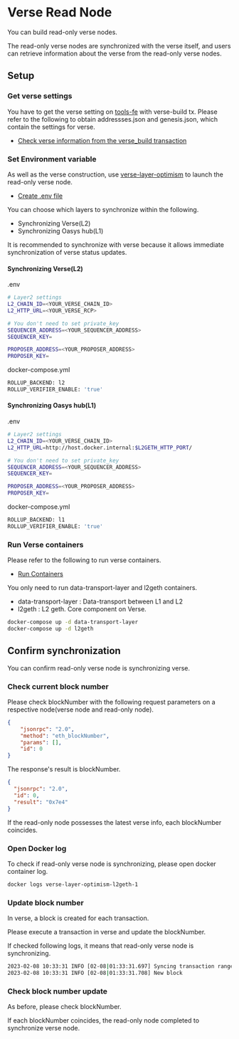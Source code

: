 # Verse Read Node
You can build read-only verse nodes.

The read-only verse nodes are synchronized with the verse itself, and users can retrieve information about the verse from the read-only verse nodes.

## Setup
### Get verse settings
You have to get the verse setting on [tools-fe](https://tools-fe.oasys.games/check-verse) with verse-build tx. Please refer to the following to obtain addressses.json and genesis.json, which contain the settings for verse.

- [Check verse information from the verse_build transaction](https://docs.oasys.games/docs/verse-developer/how-to-build-verse/1-2-manual#4-2-check-verse-information-from-the-verse_build-transaction)

### Set Environment variable
As well as the verse construction, use [verse-layer-optimism](https://github.com/oasysgames/verse-layer-optimism) to launch the read-only verse node.

- [Create .env file](https://docs.oasys.games/docs/verse-developer/how-to-build-verse/1-2-manual#5-create-env-file)

You can choose which layers to synchronize within the following. 

- Synchronizing Verse(L2)
- Synchronizing Oasys hub(L1)

It is recommended to synchronize with verse because it allows immediate synchronization of verse status updates.

#### Synchronizing Verse(L2)
.env
```bash
# Layer2 settings
L2_CHAIN_ID=<YOUR_VERSE_CHAIN_ID>
L2_HTTP_URL=<YOUR_VERSE_RCP>

# You don't need to set private_key
SEQUENCER_ADDRESS=<YOUR_SEQUENCER_ADDRESS>
SEQUENCER_KEY=

PROPOSER_ADDRESS=<YOUR_PROPOSER_ADDRESS>
PROPOSER_KEY=
```

docker-compose.yml
```bash
ROLLUP_BACKEND: l2
ROLLUP_VERIFIER_ENABLE: 'true'
```

#### Synchronizing Oasys hub(L1)

.env
```bash
# Layer2 settings
L2_CHAIN_ID=<YOUR_VERSE_CHAIN_ID>
L2_HTTP_URL=http://host.docker.internal:$L2GETH_HTTP_PORT/

# You don't need to set private_key
SEQUENCER_ADDRESS=<YOUR_SEQUENCER_ADDRESS>
SEQUENCER_KEY=

PROPOSER_ADDRESS=<YOUR_PROPOSER_ADDRESS>
PROPOSER_KEY=
```

docker-compose.yml
```bash
ROLLUP_BACKEND: l1
ROLLUP_VERIFIER_ENABLE: 'true'
```


### Run Verse containers
Please refer to the following to run verse containers.

- [Run Containers](https://docs.oasys.games/docs/verse-developer/how-to-build-verse/1-2-manual#6-run-containers)

You only need to run data-transport-layer and l2geth containers.

- data-transport-layer : Data-transport between L1 and L2
- l2geth : L2 geth. Core component on Verse. 

```bash
docker-compose up -d data-transport-layer
docker-compose up -d l2geth
```

## Confirm synchronization
You can confirm read-only verse node is synchronizing verse. 

### Check current block number
Please check blockNumber with the following request parameters on a respective node(verse node and read-only node).

```json
{
    "jsonrpc": "2.0",
    "method": "eth_blockNumber",
    "params": [],
    "id": 0
}
```

The response's result is blockNumber.
```json
{
  "jsonrpc": "2.0",
  "id": 0,
  "result": "0x7e4"
}
```

If the read-only node possesses the latest verse info, each blockNumber coincides.  

### Open Docker log
To check if read-only verse node is synchronizing, please open docker container log.

```bash
docker logs verse-layer-optimism-l2geth-1
```

### Update block number
In verse, a block is created for each transaction.

Please execute a transaction in verse and update the blockNumber.

If checked following logs, it means that read-only verse node is synchronizing.
```bash
2023-02-08 10:33:31 INFO [02-08|01:33:31.697] Syncing transaction range                start=2047 end=2047 backend=l2
2023-02-08 10:33:31 INFO [02-08|01:33:31.708] New block                                index=2047 l1-timestamp=1675820010 l1-blocknumber=762673 tx-hash=0x4ecebfaad3c98a0337ad122e11db2b30d20ac4e5ada757193e1ce03e2957b7e4 queue-orign=sequencer gas=2448863 fees=0 elapsed=6.310ms
```

### Check block number update
As before, please check blockNumber.

If each blockNumber coincides, the read-only node completed to synchronize verse node.
